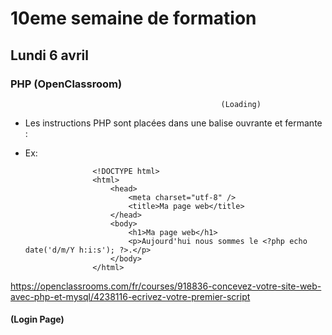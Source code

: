 # 10eme semaine de formation

## Lundi 6 avril

### PHP (OpenClassroom)

                                                   (Loading)





 
 - Les instructions PHP sont placées dans une balise ouvrante et fermante : <?php ?>
 - Ex: 
 
                      <!DOCTYPE html>
                      <html>
                          <head>
                              <meta charset="utf-8" />
                              <title>Ma page web</title>
                          </head>
                          <body>
                              <h1>Ma page web</h1>
                              <p>Aujourd'hui nous sommes le <?php echo date('d/m/Y h:i:s'); ?>.</p>
                          </body>
                      </html>
                      
 https://openclassrooms.com/fr/courses/918836-concevez-votre-site-web-avec-php-et-mysql/4238116-ecrivez-votre-premier-script
                      

#### (Login Page) 
